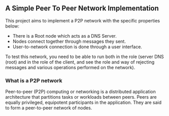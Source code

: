 ## A Simple Peer To Peer Network Implementation


This project aims to implement a P2P network with the specific properties below:

* There is a Root node which acts as a DNS Server.
* Nodes connect together through messages they sent.
* User-to-network connection is done through a user interface.

To test this network, you need to be able to run both in the role (server DNS (root) and in the role of the client, and see the role and way of rejecting messages and various operations performed on the network).

### What is a P2P network

Peer-to-peer (P2P) computing or networking is a distributed application architecture that partitions tasks or workloads between peers. Peers are equally privileged, equipotent participants in the application. They are said to form a peer-to-peer network of nodes.


